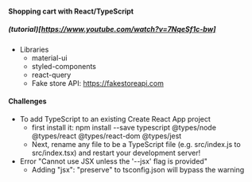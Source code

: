 #### Shopping cart with React/TypeScript

##### (tutorial)[https://www.youtube.com/watch?v=7NqeSf1c-bw]

- Libraries
  - material-ui
  - styled-components
  - react-query
  - Fake store API: https://fakestoreapi.com

#### Challenges

- To add TypeScript to an existing Create React App project
  - first install it: npm install --save typescript @types/node @types/react @types/react-dom @types/jest
  - Next, rename any file to be a TypeScript file (e.g. src/index.js to src/index.tsx) and restart your development server!
- Error "Cannot use JSX unless the '--jsx' flag is provided"
  - Adding "jsx": "preserve" to tsconfig.json will bypass the warning
